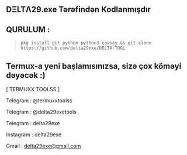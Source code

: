 DΞLTΛ29.exe Tərəfindən Kodlanmışdır
-
QURULUM :
-
>`pkg install git python python3 cowsay && git clone https://github.com/delta29exe/DELTA-TOOL`

Termux-a yeni başlamısınızsa, sizə çox köməyi dəyəcək :)
-
[ TERMUXX TOOLSS ]

Telegram : @termuxxtoolss

Telegram : @delta29exetools

Telegram : delta29exe

Instagram : delta29exe

Gmail : delta29exe@gmail.com
